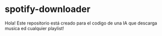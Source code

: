 # spotify-downloader
Hola! Este repositorio está creado para el codigo de una IA que descarga musica ed cualquier playlist!
